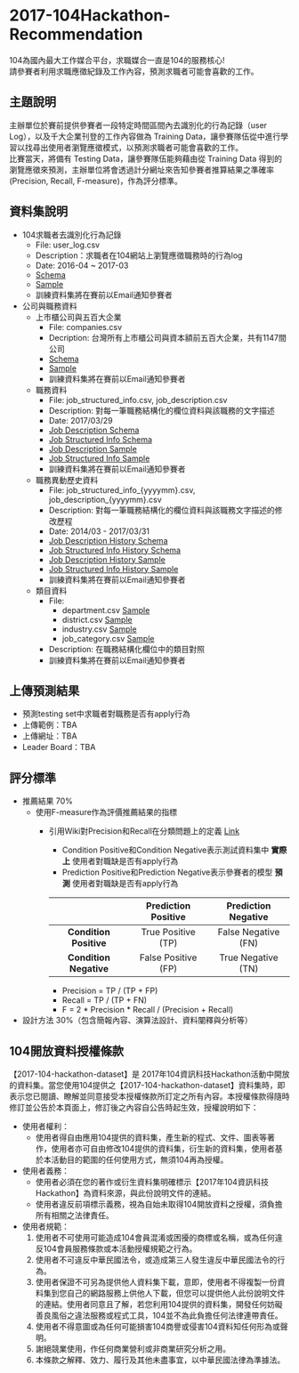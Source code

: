 # 2017-104Hackathon-Recommendation

104為國內最大工作媒合平台，求職媒合一直是104的服務核心!  
請參賽者利用求職應徵紀錄及工作內容，預測求職者可能會喜歡的工作。
## 主題說明
主辦單位於賽前提供參賽者一段特定時間區間內去識別化的行為記錄（user Log），以及千大企業刊登的工作內容做為 Training Data，讓參賽隊伍從中進行學習以找尋出使用者瀏覽應徵模式，以預測求職者可能會喜歡的工作。  
比賽當天，將備有 Testing Data，讓參賽隊伍能夠藉由從 Training Data 得到的瀏覽應徵來預測，主辦單位將會透過計分網址來告知參賽者推算結果之準確率(Precision, Recall, F-measure)，作為評分標準。
## 資料集說明
* 104求職者去識別化行為記錄
    + File: user_log.csv
    + Description：求職者在104網站上瀏覽應徵職務時的行為log
    + Date: 2016-04 ~ 2017-03
    + [Schema](https://github.com/104corp/2017-104Hackathon-Recommendation/blob/master/data-schema/user_log_schema.md)
    + [Sample](https://github.com/104corp/2017-104Hackathon-Recommendation/blob/master/sample-data/user_log_sample.csv) 
    + 訓練資料集將在賽前以Email通知參賽者
* 公司與職務資料
    + 上市櫃公司與五百大企業
        - File: companies.csv 
        - Decription: 台灣所有上市櫃公司與資本額前五百大企業，共有1147間公司
        - [Schema](https://github.com/104corp/2017-104Hackathon-Recommendation/blob/master/data-schema/companies_schema.md)
        - [Sample](https://github.com/104corp/2017-104Hackathon-Recommendation/blob/master/sample-data/companies_sample.csv)
        - 訓練資料集將在賽前以Email通知參賽者
    + 職務資料
        - File: job_structured_info.csv, job_description.csv
        - Description: 對每一筆職務結構化的欄位資料與該職務的文字描述
        - Date: 2017/03/29
        - [Job Description Schema](https://github.com/104corp/2017-104Hackathon-Recommendation/blob/master/data-schema/job_description_schema.md)
        - [Job Structured Info Schema](https://github.com/104corp/2017-104Hackathon-Recommendation/blob/master/data-schema/job_structured_info_schema.md)
        - [Job Description Sample](https://github.com/104corp/2017-104Hackathon-Recommendation/blob/master/sample-data/job_description_sample.csv)
        - [Job Structured Info Sample](https://github.com/104corp/2017-104Hackathon-Recommendation/blob/master/sample-data/job_structured_info_sample.csv)
        - 訓練資料集將在賽前以Email通知參賽者
    + 職務異動歷史資料
        - File: job_structured_info_{yyyymm}.csv, job_description_{yyyymm}.csv
        - Description: 對每一筆職務結構化的欄位資料與該職務文字描述的修改歷程
        - Date: 2014/03 - 2017/03/31 
        - [Job Description History Schema](https://github.com/104corp/2017-104Hackathon-Recommendation/blob/master/data-schema/job_description_history_schema.md)
        - [Job Structured Info History Schema](https://github.com/104corp/2017-104Hackathon-Recommendation/blob/master/data-schema/job_structured_info_history_schema.md)
        - [Job Description History Sample](https://github.com/104corp/2017-104Hackathon-Recommendation/blob/master/sample-data/job_description_2014_sample.csv)
        - [Job Structured Info History Sample](https://github.com/104corp/2017-104Hackathon-Recommendation/blob/master/sample-data/job_structured_info_2014_sample.csv)
        - 訓練資料集將在賽前以Email通知參賽者
    + 類目資料
        - File:
            - department.csv [Sample](https://github.com/104corp/2017-104Hackathon-Recommendation/blob/master/sample-data/department_sample.csv)
            - district.csv [Sample](https://github.com/104corp/2017-104Hackathon-Recommendation/blob/master/sample-data/district_sample.csv)
            - industry.csv [Sample](https://github.com/104corp/2017-104Hackathon-Recommendation/blob/master/sample-data/industry_sample.csv)
            - job_category.csv [Sample](https://github.com/104corp/2017-104Hackathon-Recommendation/blob/master/sample-data/job_category_sample.csv)
        - Description: 在職務結構化欄位中的類目對照
        - 訓練資料集將在賽前以Email通知參賽者

## 上傳預測結果
* 預測testing set中求職者對職務是否有apply行為
* 上傳範例：TBA
* 上傳網址：TBA
* Leader Board：TBA

## 評分標準
* 推薦結果 70%
    + 使用F-measure作為評價推薦結果的指標
        - 引用Wiki對Precision和Recall在分類問題上的定義 [Link](https://en.wikipedia.org/wiki/Precision_and_recall)
            + Condition Positive和Condition Negative表示測試資料集中 __實際上__ 使用者對職缺是否有apply行為
            + Prediction Positive和Prediction Negative表示參賽者的模型 __預測__ 使用者對職缺是否有apply行為

        	|                        | Prediction Positive | Prediction Negative |
        	| :--------------------: | :-----------------: | :-----------------: |
        	| __Condition Positive__ | True Positive (TP)  | False Negative (FN) |
        	| __Condition Negative__ | False Positive (FP) | True Negative (TN)  |

            + Precision = TP / (TP + FP)
            + Recall = TP / (TP + FN)
            + F = 2 * Precision * Recall / (Precision + Recall)
* 設計方法 30%（包含簡報內容、演算法設計、資料闡釋與分析等）

## 104開放資料授權條款 
【2017-104-hackathon-dataset】是 2017年104資訊科技Hackathon活動中開放的資料集。當您使用104提供之【2017-104-hackathon-dataset】資料集時，即表示您已閱讀、瞭解並同意接受本授權條款所訂定之所有內容。本授權條款得隨時修訂並公告於本頁面上，修訂後之內容自公告時起生效，授權說明如下：

* 使用者權利：
    + 使用者得自由應用104提供的資料集，產生新的程式、文件、圖表等著作，使用者亦可自由修改104提供的資料集，衍生新的資料集，使用者基於本活動目的範圍的任何使用方式，無須104再為授權。
* 使用者義務：
    + 使用者必須在您的著作或衍生資料集明確標示【2017年104資訊科技Hackathon】為資料來源，與此份說明文件的連結。
    + 使用者違反前項標示義務，視為自始未取得104開放資料之授權，須負擔所有相關之法律責任。
* 使用者規範：
    1. 使用者不可使用可能造成104會員混淆或困擾的商標或名稱，或為任何違反104會員服務條款或本活動授權規範之行為。
    2. 使用者不可違反中華民國法令，或造成第三人發生違反中華民國法令的行為。
    3. 使用者保證不可另為提供他人資料集下載，意即，使用者不得複製一份資料集到您自己的網路服務上供他人下載，但您可以提供他人此份說明文件的連結。使用者同意且了解，若您利用104提供的資料集，開發任何妨礙善良風俗之違法服務或程式工具，104並不為此負擔任何法律連帶責任。
    4. 使用者不得意圖或為任何可能損害104商譽或侵害104資料知任何形為或聲明。
    5. 謝絕競業使用，作任何商業營利或非商業研究分析之用。
    6. 本條款之解釋、效力、履行及其他未盡事宜，以中華民國法律為準據法。
